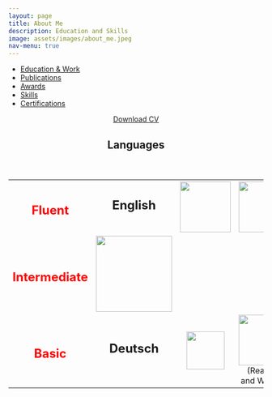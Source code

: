 ```yaml
---
layout: page
title: About Me
description: Education and Skills
image: assets/images/about_me.jpeg
nav-menu: true
---
```



<!-- Main -->
<div id="main" class="alt">

<!-- One -->
<section id="one">
	<div class="inner">

<!-- Navigation Menu Buttons -->
<ul class="actions fit">
	<li><a href="#" class="button special fit" id='Education'    onclick="document.getElementById('AboutContentsDiv').innerHTML=document.getElementById('EducationDetailsMD').innerHTML;">Education & Work</a></li>
	<li><a href="#" class="button special fit" id='Publications' onclick="document.getElementById('AboutContentsDiv').innerHTML=document.getElementById('PublicationDetailsMD').innerHTML;">Publications</a></li>
	<li><a href="#" class="button special fit" id='Awards'       onclick="document.getElementById('AboutContentsDiv').innerHTML=document.getElementById('AwardsDetailsMD').innerHTML;">Awards</a></li>
	<li><a href="#" class="button special fit" id='Skills'       onclick="document.getElementById('AboutContentsDiv').innerHTML=document.getElementById('SkillsDetailsMD').innerHTML;">Skills</a></li>
	<li><a href="#" class="button special fit" id='CertificatesAndExams'  onclick="document.getElementById('AboutContentsDiv').innerHTML=document.getElementById('CertificatesAndExamsMD').innerHTML;">Certifications</a></li>
</ul>

<!-- Content for  Button -->
<div id='EducationDetailsMD' style="display:none;">
				<table style="width:100%">
					<tr>
						<td style="text-align:center"><img src="assets/images/about_me/education/TUM_logo.png" alt=""  style="width:100px;"></td>
						<td style="vertical-align:middle"><b>Master of Science in Neuroengineering (MSNE)</b><br>
						October 2019 -  Present<br><i>Technische Universität München (TUM), Munich</i></td> 
					</tr>
					<tr>
						<td style="text-align:center"><img src="assets/images/about_me/education/iisc_logo.png" alt=""  style="width:100px;"></td>
						<td style="vertical-align:middle"><b>Project Assistant</b><br>
						August 2018 - September 2019<br><i>Indian Institute of Science (IISc), Bengaluru</i></td> 
					</tr>
					<tr>
						<td style="text-align:center"><img src="assets/images/about_me/education/Bosch-logo-and-slogan-1024x655.png" alt=""  style="width:200px;"></td>
						<td style="vertical-align:middle"><b>Associate Software Engineer</b><br>
						September 2016 - May 2018<br><i> Robert Bosch Engineering and Business Solutions (RBEI), Bengaluru</i></td> 
					</tr>
					<tr>
						<td style="text-align:center"><img src="assets/images/about_me/education/rvcelogo.png" alt=""  style="width:100px;"></td>
						<td style="vertical-align:middle"><b>Bachelor of Engineering (B.E) in Electrical & Electronics Engineering</b><br>
						August 2012 - May 2016<br><i>Rashtreeya Vidyalaya College of Engineering (RVCE), Bengaluru</i></td> 
					</tr>
					<tr>
						<td style="text-align:center"><img src="assets/images/about_me/education/Bosch-logo-and-slogan-1024x655.png" alt=""  style="width:200px;"></td>
						<td style="vertical-align:middle"><b>Intern</b><br>
						January 2016 - April 2016<br><i>Robert Bosch Engineering and Business Solutions (RBEI), Bengaluru</i></td> 
					</tr>
					<tr>
						<td style="text-align:center"><img src="assets/images/about_me/education/vyoma_logo.jpg" alt=""  style="width:150px;"></td>
						<td style="vertical-align:middle"><b>Avionics Engineer</b><br>
						June 2013 - May 2016<br><i>Project  Vyoma, Rashtreeya Vidyalaya College of Engineering (RVCE), Bengaluru</i></td> 
				 </tr>
				</table>
</div>

<div id='PublicationDetailsMD' style="display:none;">
    <header class="major">
		<h3>Journals, Magazines and Letters</h3>
		</header>
			<ol>
				<li> A. B. Harish, G. M. Deepak, <b> A. Rao Mangalore </b>, and C.S. Seelamantula,“Depth Estimation using the Riesz Transform”, To be submitted to <i> IEEE Transactions on Computational Imaging </i>. </li>
				<li> <b> A. R. Mangalore </b>, C.S. Seelamantula, and C.S. Thakur, ”Neuromorphic Fringe Projection Profilometry”,<i> Signal Processing Letters</i>, September, 2020.</li>
				<li> Vijaykumar, R., Rudramoorthy, R., and <b> Rao Mangalore, A.</b> "Prediction of solar PV panel temperature using mathematical models and artificial neural networks.", <i> Journal of Computational and Theoretical Nanoscience</i>, 14, 4986–4997, 2017.</li>
			</ol>
</div>

<div id='AwardsDetailsMD' style="display:none;">
       	<ul> 
				<li><b>Deutschland Stipendium </b><br> Merit based Scholarship for talented and high-achieving students at public and state recognised universities in Germany</li>
				<li><b>Invited Speaker SPCOM 2020 </b><br> International Conference on Signal Processing and Communications Talk titled “Object Scanning and the Dynamic Vision Sensor”</li>
				<li><b>  1st IEEE Brain BR41N.IO Prize at BR41N.IO Brain-Computer Interface Designers’ Hackthon 2020</b><br>
				Awarded 1st Place in the Programming Projects category of the hackathon for our solution VibeLight. </li>
				<li><b>Placed 3rd in the Graduating Batch of EEE, RVCE</b><br>
				Placed 3rd on the basis of 4 year CGPA at the end of the course among the graduating batch of 63 students</li>
				<li><b>Certificate of Merit, Central Board of Secondary Education, India</b><br>
				Awarded the certificate of Merit for scoring a perfect CGPA of 10 in the nationwide Class X Board Exams</li>
				<li><b>National Talent Search Examination Scholar - Karnataka State</b><br>
				Ranked 22nd in Karnataka state (India) in stage 1 of the national level scholarship program conducted by NCERT at the Secondary school level to identify and recognize students with high intellect and academic talent.</li>
			</ul>
</div>

<div id='SkillsDetailsMD' style="display:none;">
		<table style="width:100%">
					<tr>
						<td style="text-align:center"><img src="assets/images/about_me/skills/python.png" alt=""  style="width:220px;"></td>
						<td style="text-align:center"><img src="assets/images/about_me/skills/cpp_logo.png" alt=""  style="width:100px;"></td>
						<td style="text-align:center"><img src="assets/images/about_me/skills/latex_logo.png" alt=""  style="width:200px;"></td>
					</tr>
					<tr>
						<td style="text-align:center"><img src="assets/images/about_me/skills/Matlab_Logo.png" alt=""  style="width:150px;"></td>
						<td style="text-align:center"><img src="assets/images/about_me/skills/Git-Logo-2Color.png" alt=""  style="width:200px;"></td>
						<td style="text-align:center"><img src="assets/images/about_me/skills/pytorch-logo-dark.png" alt=""  style="width:250px;"></td>
					</tr>
					<tr>
						<td style="text-align:center"><img src="assets/images/about_me/skills/arduino_logo.jpg" alt=""  style="width:250px;"></td>
						<td style="text-align:center"><img src="assets/images/about_me/skills/ROS_logo.png" alt=""  style="width:200px;"></td>
						<td style="text-align:center"><img src="assets/images/about_me/skills/Eagle_Logo.jpg" alt=""  style="width:150px;"></td>
					</tr>
					<tr>
						<td style="text-align:center"><img src="assets/images/about_me/skills/dummy_field" alt=""  style="width:250px;"></td>
						<td style="text-align:center"><img src="assets/images/about_me/skills/fusion360_logo.png" alt=""  style="width:300px;"></td>
						<td style="text-align:center"><img src="assets/images/about_me/skills/dummy_field" alt=""  style="width:150px;"></td>
					</tr>
				</table>
</div>

<div id='CertificatesAndExamsMD' style="display:none;">
		<div class="row">
    <div class="6u 12u$(small)">
		<header class="major">
		<h3>Courses</h3>
		</header>
		<table style="width:100%">
					<tr>
						<td style="text-align:center"><img src="assets/images/about_me/courses/cce_logo.jpg" alt=""  style="width:100px;"></td>
						<td style="vertical-align:middle"><b>Reinforcement Learning</b><br>
						<i>CCE, IISc, Bengaluru, India</i></td> 
					</tr>
					<tr>
						<td style="text-align:center"><img src="assets/images/about_me/courses/coursera_logo.png" alt=""  style="width:300px;"></td>
						<td style="vertical-align:middle"><b>Deep Learning Specialization</b><br>
						<i>Coursera</i></td> 
					</tr>
					<tr>
						<td style="text-align:center"><img src="assets/images/about_me/courses/udacity_logo.svg" alt=""  style="width:100px;"></td>
						<td style="vertical-align:middle"><b>Machine Learning Engineer Nanodegree</b><br>
						<i>Udacity</i></td> 
					</tr>
					<tr>
						<td style="text-align:center"><img src="assets/images/about_me/courses/coursera_logo.png" alt=""  style="width:300px;"></td>
						<td style="vertical-align:middle"><b>Build a Modern Computer from First Principles:From Nand to Tetris </b><br>
						<i>Hebrew University of Jerusalem, Coursera</i></td> 
					</tr>
					<tr>
						<td style="text-align:center"><img src="assets/images/about_me/courses/edx_logo.png" alt=""  style="width:100px;"></td>
						<td style="vertical-align:middle"><b>edX Honor Code Certificate for Circuits and Electronics </b><br>
						<i>Edx:MITx</i></td> 
					</tr>
					<tr>
						<td style="text-align:center"><img src="assets/images/about_me/courses/edx_logo.png" alt=""  style="width:100px;"></td>
						<td style="vertical-align:middle"><b>edX Honor Code Certificate for Electricity and Magnetism </b><br>
						<i>Edx:MITx</i></td> 
					</tr>
				</table>
	</div>
	<div class="6u$ 12u$(small)">
		<header class="major">
		<h3>Exams</h3>
		</header>
				<table style="width:100%">
					<tr>
						<td style="text-align:center"><img src="assets/images/about_me/courses/Toefl_logo.png" alt=""  style="width:100px;"></td>
						<td style="vertical-align:middle"><b>112/120</b><br>
						<i>ETS TOEFL</i></td> 
					</tr>
					<tr>
						<td style="text-align:center"><img src="assets/images/about_me/courses/gre_logo.png" alt=""  style="width:200px;"></td>
						<td style="vertical-align:middle"><b>326/340, 4.5/6 </b><br>
						<i>ETS GRE</i></td> 
					</tr>
					<tr>
						<td style="text-align:center"><img src="assets/images/about_me/courses/Logo_Goethe-Institut_logo.png" alt=""  style="width:200px;"></td>
						<td style="vertical-align:middle"><b>A2 Certification in the German Language</b><br>
						<i>Goethe Insitut</i></td> 
					</tr>
				</table>
	</div>
	</div>
</div>

<!-- Display Div-->
<div id="AboutContentsDiv"></div>
<script>document.getElementById('AboutContentsDiv').innerHTML=document.getElementById('EducationDetailsMD').innerHTML;</script>

<p><center><a href="assets/files/CV_Ashish_Rao_Mangalore.pdf" class="button icon fa-download" target="_blank">Download CV</a></center></p>

<div id="Languages">
<header class="major">
<h1>Languages</h1>
</header>
	<table style="width:100%">
		<tr>
			<td style="text-align:center"><h2><font color="Red">Fluent</font></h2></td>
			<td style="text-align:center;vertical-align:middle"><h1><b>English</b></h1><br></td>
			<td style="text-align:center;vertical-align:middle"><img src="assets/images/about_me/languages/hindi.svg.png" alt=""  style="width:100px;"></td>
			<td style="text-align:center;vertical-align:middle"><img src="assets/images/about_me/languages/kannada.png" alt=""  style="width:100px;"></td>  
		</tr>
		<tr>
			<td style="text-align:center"><h2><font color="Red">Intermediate</font></h2></td>
			<td style="text-align:center;vertical-align:middle"><img src="assets/images/about_me/languages/sanskrit.png" alt=""  style="width:150px;"></td> 
		</tr>
		<tr>
			<td style="text-align:center"><h2><font color="Red">Basic</font></h2></td>
			<td style="text-align:center;vertical-align:middle"><h1><b>Deutsch</b></h1><br></td> 
			<td style="text-align:center;vertical-align:middle"><img src="assets/images/about_me/languages/urdu.svg.png" alt=""  style="width:75px;"></td>
			<td style="text-align:center;vertical-align:middle"><img src="assets/images/about_me/languages/arabic.svg.png" alt=""  style="width:100px;"><br>
			(Reading and Writing)</td>
		</tr>
		</table>
</div>

</div>


</section>

